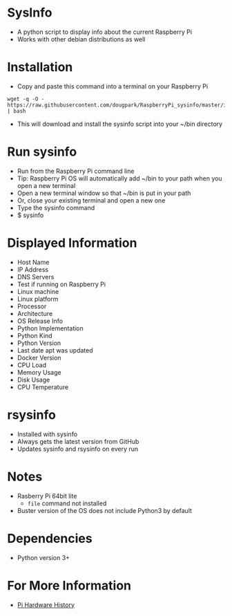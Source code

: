 # SysInfo
* A python script to display info about the current Raspberry Pi
* Works with other debian distributions as well

# Installation
* Copy and paste this command into a terminal on your Raspberry Pi
```shell
wget -q -O - https://raw.githubusercontent.com/dougpark/RaspberryPi_sysinfo/master/install.sh | bash
```
* This will download and install the sysinfo script into your ~/bin directory

# Run sysinfo
* Run from the Raspberry Pi command line
* Tip: Raspberry Pi OS will automatically add ~/bin to your path when you open a new terminal
* Open a new terminal window so that ~/bin is put in your path
* Or, close your existing terminal and open a new one
* Type the sysinfo command
* $ sysinfo

# Displayed Information
* Host Name
* IP Address
* DNS Servers
* Test if running on Raspberry Pi
* Linux machine
* Linux platform
* Processor
* Architecture
* OS Release Info
* Python Implementation
* Python Kind
* Python Version
* Last date apt was updated
* Docker Version
* CPU Load
* Memory Usage
* Disk Usage
* CPU Temperature

# rsysinfo
* Installed with sysinfo
* Always gets the latest version from GitHub
* Updates sysinfo and rsysinfo on every run

# Notes
* Rasberry Pi 64bit lite 
    * ```file``` command not installed
* Buster version of the OS does not include Python3 by default

# Dependencies
* Python version 3+

# For More Information
* [Pi Hardware History](https://elinux.org/RPi_HardwareHistory)
